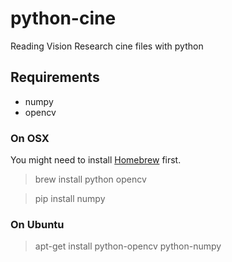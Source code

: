 python-cine
===========

Reading Vision Research cine files with python

## Requirements
- numpy
- opencv

### On OSX
You might need to install [Homebrew](http://brew.sh/) first. 
> brew install python opencv

> pip install numpy


### On Ubuntu
> apt-get install python-opencv python-numpy

